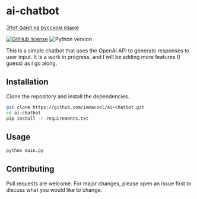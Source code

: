# ai-chatbot

[Этот файл на русском языке](README.ru.md)

[![GitHub license](https://img.shields.io/github/license/immacool/ai-chatbot)](https://github.com/immacool/ai-chatbot/blob/master/LICENSE)
![Python version](https://img.shields.io/badge/python-v3.10%20%7C%20v3.11-blue)

This is a simple chatbot that uses the OpenAI API to generate responses to user input. It is a work in progress, and I will be adding more features (I guess) as I go along.

## Installation

Clone the repository and install the dependencies.

```bash
git clone https://github.com/immacool/ai-chatbot.git
cd ai-chatbot
pip install -r requirements.txt
```

## Usage

```bash
python main.py
```

## Contributing

Pull requests are welcome. For major changes, please open an issue first to discuss what you would like to change.
